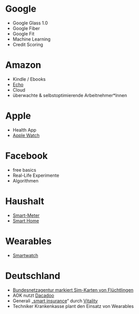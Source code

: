 # Google
+ Google Glass 1.0
+ Google Fiber
+ Google Fit
+ Machine Learning
+ Credit Scoring
# Amazon
+ Kindle / Ebooks
+ <a href="https://en.wikipedia.org/wiki/Amazon_Echo" target="_blank">Echo</a>
+ Cloud
+ überwachte &amp; selbstoptimierende Arbeitnehmer*Innen
# Apple
+ Health App
+ <a href="https://de.wikipedia.org/wiki/Apple_Watch" target="_blank">Apple Watch</a>
# Facebook
+ free basics
+ Real-Life Experimente
+ Algorithmen
# Haushalt
+ <a href="https://de.wikipedia.org/wiki/Intelligenter_Z%C3%A4hler" target="_blank">Smart-Meter</a>
+ <a href="https://de.wikipedia.org/wiki/Smart_Home" target="_blank">Smart Home</a>
# Wearables
+ <a href="https://de.wikipedia.org/wiki/Smartwatch" target="_blank">Smartwatch</a>
# Deutschland
+ <a href="https://netzpolitik.org/2015/kein-anschluss-unter-diesem-fluechtling-markierung-von-rufnummern/" target="_blank">Bundesnetzagentur markiert Sim-Karten von Flüchtlingen</a>
+ AOK nutzt <a href="https://en.wikipedia.org/wiki/Dacadoo" target="_blank">Dacadoo</a>
+ Generali „<a href="https://www.generali-deutschland.de/de/presse-und-medien/standpunkte/smart-insurance-1150484/" target="_blank">smart insurance</a>“ durch <a href="https://www.generali-deutschland.de/de/presse-und-medien/standpunkte/vitality-1150478/" target="_blank">Vitality</a>
+ Techniker Krankenkasse plant den Einsatz von Wearables

